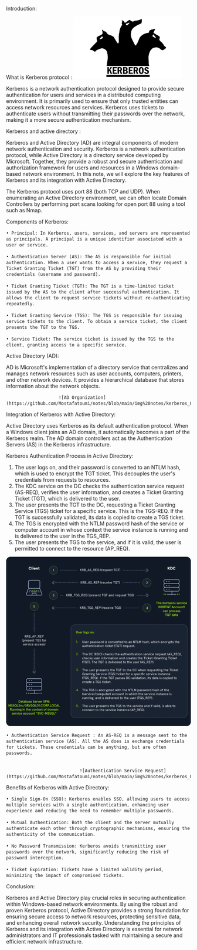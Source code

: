 Introduction:

What is Kerberos protocol :
						    ![Kerberos Logo](https://github.com/Mostafatoumi/notes/blob/main/img%20notes/kerberos_01.png)

Kerberos is a network authentication protocol designed to provide secure authentication for users and services in a distributed computing environment. It is primarily used to ensure that only trusted entities can access network resources and services. Kerberos uses tickets to authenticate users without transmitting their passwords over the network, making it a more secure authentication mechanism.

Kerberos and active directory : 

Kerberos and Active Directory (AD) are integral components of modern network authentication and security. Kerberos is a network authentication protocol, while Active Directory is a directory service developed by Microsoft. Together, they provide a robust and secure authentication and authorization framework for users and resources in a Windows domain-based network environment. In this note, we will explore the key features of Kerberos and its integration with Active Directory.

The Kerberos protocol uses port 88 (both TCP and UDP). When enumerating an Active Directory environment, we can often locate Domain Controllers by performing port scans looking for open port 88 using a tool such as Nmap.





Components of Kerberos:


	• Principal: In Kerberos, users, services, and servers are represented as principals. A principal is a unique identifier associated with a user or service.

	• Authentication Server (AS): The AS is responsible for initial authentication. When a user wants to access a service, they request a Ticket Granting Ticket (TGT) from the AS by providing their credentials (username and password).

	• Ticket Granting Ticket (TGT): The TGT is a time-limited ticket issued by the AS to the client after successful authentication. It allows the client to request service tickets without re-authenticating repeatedly.

	• Ticket Granting Service (TGS): The TGS is responsible for issuing service tickets to the client. To obtain a service ticket, the client presents the TGT to the TGS.

	• Service Ticket: The service ticket is issued by the TGS to the client, granting access to a specific service.


Active Directory (AD):

AD is Microsoft's implementation of a directory service that centralizes and manages network resources such as user accounts, computers, printers, and other network devices. It provides a hierarchical database that stores information about the network objects.

						![AD Organization](https://github.com/Mostafatoumi/notes/blob/main/img%20notes/kerberos_02.png)


Integration of Kerberos with Active Directory:

Active Directory uses Kerberos as its default authentication protocol. When a Windows client joins an AD domain, it automatically becomes a part of the Kerberos realm. The AD domain controllers act as the Authentication Servers (AS) in the Kerberos infrastructure.


Kerberos Authentication Process in Active Directory:

1. The user logs on, and their password is converted to an NTLM hash, which is used to encrypt the TGT ticket. This decouples the user's credentials from requests to resources.
2. The KDC service on the DC checks the authentication service request (AS-REQ), verifies the user information, and creates a Ticket Granting Ticket (TGT), which is delivered to the user.
3. The user presents the TGT to the DC, requesting a Ticket Granting Service (TGS) ticket for a specific service. This is the TGS-REQ. If the TGT is successfully validated, its data is copied to create a TGS ticket.
4. The TGS is encrypted with the NTLM password hash of the service or computer account in whose context the service instance is running and is delivered to the user in the TGS_REP.
5. The user presents the TGS to the service, and if it is valid, the user is permitted to connect to the resource (AP_REQ).


![Kerberos Authentication Process in Active Directory](https://github.com/Mostafatoumi/notes/blob/main/img%20notes/kerberos_03.png)
				

	• Authentication Service Request : An AS-REQ is a message sent to the authentication service (AS). All the AS does is exchange credentials for tickets. These credentials can be anything, but are often passwords.
	
	
								![Authentication Service Request](https://github.com/Mostafatoumi/notes/blob/main/img%20notes/kerberos_03.png)
								
								
Benefits of Kerberos with Active Directory:

	• Single Sign-On (SSO): Kerberos enables SSO, allowing users to access multiple services with a single authentication, enhancing user experience and reducing the need to remember multiple passwords.

	• Mutual Authentication: Both the client and the server mutually authenticate each other through cryptographic mechanisms, ensuring the authenticity of the communication.

	• No Password Transmission: Kerberos avoids transmitting user passwords over the network, significantly reducing the risk of password interception.
	
	• Ticket Expiration: Tickets have a limited validity period, minimizing the impact of compromised tickets.


Conclusion:

Kerberos and Active Directory play crucial roles in securing authentication within Windows-based network environments. By using the robust and proven Kerberos protocol, Active Directory provides a strong foundation for ensuring secure access to network resources, protecting sensitive data, and enhancing overall network security. Understanding the principles of Kerberos and its integration with Active Directory is essential for network administrators and IT professionals tasked with maintaining a secure and efficient network infrastructure.
